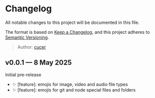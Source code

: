 # Changelog

All notable changes to this project will be documented in this file.

The format is based on [Keep a Changelog](https://keepachangelog.com/en/1.0.0/),
and this project adheres to [Semantic Versioning](https://semver.org/spec/v2.0.0.html).

> Author: [cucer](https://github.com/cucer)

## v0.0.1 — 8 May 2025

Initial pre-release

- ✨ [feature]: emojis for image, video and audio file types
- ✨ [feature]: emojis for git and node special files and folders
